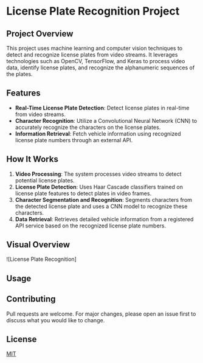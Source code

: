 # License Plate Recognition Project

## Project Overview
This project uses machine learning and computer vision techniques to detect and recognize license plates from video streams. It leverages technologies such as OpenCV, TensorFlow, and Keras to process video data, identify license plates, and recognize the alphanumeric sequences of the plates.

## Features
- **Real-Time License Plate Detection**: Detect license plates in real-time from video streams.
- **Character Recognition**: Utilize a Convolutional Neural Network (CNN) to accurately recognize the characters on the license plates.
- **Information Retrieval**: Fetch vehicle information using recognized license plate numbers through an external API.

## How It Works
1. **Video Processing**: The system processes video streams to detect potential license plates.
2. **License Plate Detection**: Uses Haar Cascade classifiers trained on license plate features to detect plates in video frames.
3. **Character Segmentation and Recognition**: Segments characters from the detected license plate and uses a CNN model to recognize these characters.
4. **Data Retrieval**: Retrieves detailed vehicle information from a registered API service based on the recognized license plate numbers.

## Visual Overview

![License Plate Recognition]
## Usage

## Contributing
Pull requests are welcome. For major changes, please open an issue first to discuss what you would like to change.

## License
[MIT](https://choosealicense.com/licenses/mit/)


